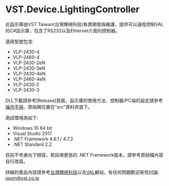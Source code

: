 # VST.Device.LightingController

此函示庫由VST Taiwan(台灣輝視科技)負責開發與維護，提供可以遠程控制VAL的C#函示庫，包含了RS232以及Ethernet介面的控制器。

適用型號包含:

- VLP-2430-4
- VLP-2460-4
- VLP-2430-2eN
- VLP-2430-3eN
- VLP-2430-4eN
- VLP-2460-4eN
- VLP-2430-2
- VLP-2430-3

DLL下載請參考[Release]頁面，函示庫的使用方法、控制器/PC端的設定請參考[操作手冊][]。原始碼位置在"src"資料夾底下。

測試環境為如下:

- Windows 10 64 bit
- Visual Studio 2017
- .NET Framework 4.6.1 / 4.7.2
- .NET Standard 2.2

目前不考慮向下相容，若採用更低的 .NET Framework版本，請參考原始檔內容自行改寫。

詳細的產品內容請參考[台灣輝視科技][]以及[VAL][]網站，有任何問題歡迎來信討論: jason@vst.co.jp

[操作手冊]:      https://vstechnologytw.github.io/VST.Device.LightingController/
[台灣輝視科技]:  https://vst.co.jp/zh-hant/
[VAL]:          https://val-mvlight.com/